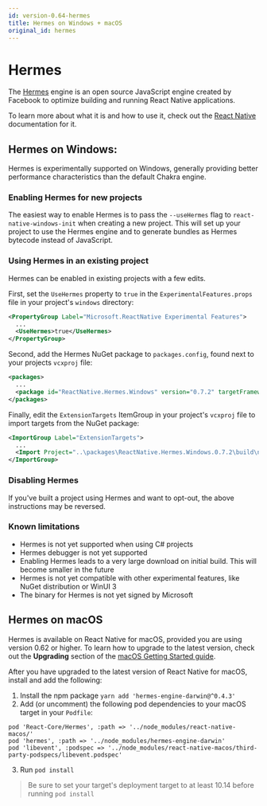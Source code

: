 ```yaml
---
id: version-0.64-hermes
title: Hermes on Windows + macOS
original_id: hermes
---
```


# Hermes
The [Hermes](https://hermesengine.dev/) engine is an open source JavaScript engine created by Facebook to optimize building and running React Native applications.

To learn more about what it is and how to use it, check out the [React Native](https://reactnative.dev/docs/hermes#docsNav) documentation for it.

## Hermes on Windows:
Hermes is experimentally supported on Windows, generally providing better performance characteristics than the default Chakra engine.

### Enabling Hermes for new projects
The easiest way to enable Hermes is to pass the `--useHermes` flag to `react-native-windows-init` when creating a new project. This will set up your project to use the Hermes engine and to generate bundles as Hermes bytecode instead of JavaScript.

### Using Hermes in an existing project
Hermes can be enabled in existing projects with a few edits.

First, set the `UseHermes` property to `true` in the `ExperimentalFeatures.props` file in your project's `windows` directory:

```xml
<PropertyGroup Label="Microsoft.ReactNative Experimental Features">
  ...
  <UseHermes>true</UseHermes>
</PropertyGroup>
```

Second, add the Hermes NuGet package to `packages.config`, found next to your projects `vcxproj` file:

```xml
<packages>
  ...
  <package id="ReactNative.Hermes.Windows" version="0.7.2" targetFramework="native" />
</packages>
```

Finally, edit the `ExtensionTargets` ItemGroup in your project's `vcxproj` file to import targets from the NuGet package:

```xml
<ImportGroup Label="ExtensionTargets">
  ...
  <Import Project="..\packages\ReactNative.Hermes.Windows.0.7.2\build\native\ReactNative.Hermes.Windows.targets" Condition="Exists('..\packages\ReactNative.Hermes.Windows.0.7.2\build\native\ReactNative.Hermes.Windows.targets')" />
</ImportGroup>
```

### Disabling Hermes
If you've built a project using Hermes and want to opt-out, the above instructions may be reversed.

### Known limitations
- Hermes is not yet supported when using C# projects
- Hermes debugger is not yet supported
- Enabling Hermes leads to a very large download on initial build. This will become smaller in the future
- Hermes is not yet compatible with other experimental features, like NuGet distribution or WinUI 3
- The binary for Hermes is not yet signed by Microsoft

## Hermes on macOS
Hermes is available on React Native for macOS, provided you are using version 0.62 or higher.
To learn how to upgrade to the latest version, check out the **Upgrading** section of the [macOS Getting Started guide](rnm-getting-started.md).

After you have upgraded to the latest version of React Native for macOS, install and add the following:

1.  Install the npm package `yarn add 'hermes-engine-darwin@^0.4.3'`
2. Add (or uncomment) the following pod dependencies to your macOS target in your `Podfile`:<br>
```
pod 'React-Core/Hermes', :path => '../node_modules/react-native-macos/'
pod 'hermes', :path => '../node_modules/hermes-engine-darwin'
pod 'libevent', :podspec => '../node_modules/react-native-macos/third-party-podspecs/libevent.podspec'
```
3. Run `pod install`

> Be sure to set your target's deployment target to at least 10.14 before running `pod install`
